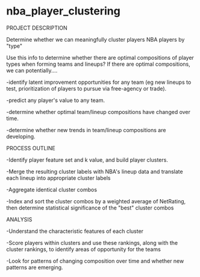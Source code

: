 # nba_player_clustering

PROJECT DESCRIPTION

Determine whether we can meaningfully cluster players NBA players by "type"


Use this info to determine whether there are optimal compositions of player types when forming teams and lineups?  If there are optimal compositions, we can potentially....

  -identify latent improvement opportunities for any team (eg new lineups to test,     prioritization of players to pursue via free-agency or trade).
  
  -predict any player's value to any team.
  
  -determine whether optimal team/lineup compositions have changed over time.
  
  -determine whether new trends in team/lineup compositions are developing.


PROCESS OUTLINE

-Identify player feature set and k value, and build player clusters.

-Merge the resulting cluster labels with NBA's lineup data and translate each lineup into appropriate cluster labels

-Aggregate identical cluster combos

-Index and sort the cluster combos by a weighted average of NetRating, then determine statistical significance of the "best" cluster combos


ANALYSIS

-Understand the characteristic features of each cluster

-Score players within clusters and use these rankings, along with the cluster rankings, to identify areas of opportunity for the teams

-Look for patterns of changing composition over time and whether new patterns are emerging.
